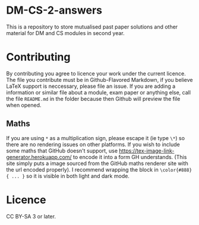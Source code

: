 # DM-CS-2-answers

This is a repository to store mutualised past paper solutions and other material for DM and CS modules in second year.

# Contributing

By contributing you agree to licence your work under the current licence. 
The file you contribute must be in Github-Flavored Markdown, 
if you believe LaTeX support is neccessary, 
please file an issue.
If you are adding a information or similar file about a module, exam paper or anything else, 
call the file `README.md` in the folder because then Github will preview the file when opened.


## Maths
If you are using `*` as a multiplication sign, 
please escape it (ie type `\*`) so there are no rendering issues on other platforms.
If you wish to include some maths that GitHub doesn't support, use https://tex-image-link-generator.herokuapp.com/ to encode it into a form GH understands. (This site simply puts a image sourced from the GitHub maths renderer site with the url encoded properly). 
I recommend wrapping the block in `\color{#888}{ ... }` so it is visible in both light and dark mode.

# Licence

CC BY-SA 3 or later.

